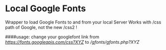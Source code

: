 # Local Google Fonts
Wrapper to load Google Fonts to and from your local Server
Works with /css path of Google, not the new /css2 !

####usage:
change your googlefont link from *https://fonts.googleapis.com/css?XYZ* to */gfonts/gfonts.php?XYZ*
